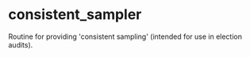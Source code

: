 # consistent_sampler
Routine for providing 'consistent sampling' (intended for use in election audits).
